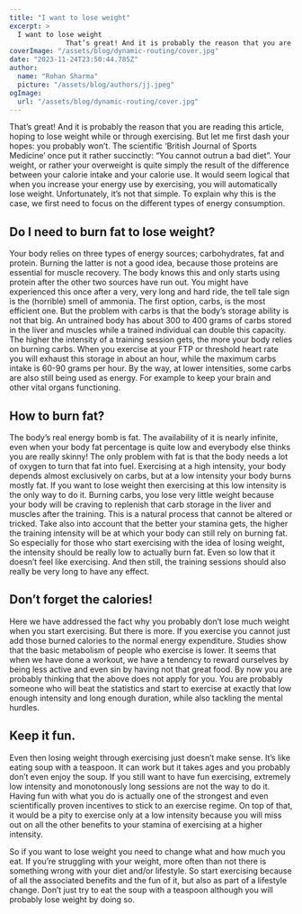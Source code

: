 ```yaml
---
title: "I want to lose weight"
excerpt: >
  I want to lose weight
              That’s great! And it is probably the reason that you are reading this article, hoping to lose weight while or through exercising. But let me first dash your hopes: yo
coverImage: "/assets/blog/dynamic-routing/cover.jpg"
date: "2023-11-24T23:50:44.785Z"
author:
  name: "Rohan Sharma"
  picture: "/assets/blog/authors/jj.jpeg"
ogImage:
  url: "/assets/blog/dynamic-routing/cover.jpg"
---
```


That’s great! And it is probably the reason that you are reading this article, hoping to lose weight while or through exercising. But let me first dash your hopes: you probably won’t. The scientific ‘British Journal of Sports Medicine’ once put it rather succinctly: “You cannot outrun a bad diet”. Your weight, or rather your overweight is quite simply the result of the difference between your calorie intake and your calorie use. It would seem logical that when you increase your energy use by exercising, you will automatically lose weight. Unfortunately, it’s not that simple. To explain why this is the case, we first need to focus on the different types of energy consumption.


## Do I need to burn fat to lose weight?

Your body relies on three types of energy sources; carbohydrates, fat and protein. Burning the latter is not a good idea, because those proteins are essential for muscle recovery. The body knows this and only starts using protein after the other two sources have run out. You might have experienced this once after a very, very long and hard ride, the tell tale sign is the (horrible) smell of ammonia. The first option, carbs, is the most efficient one. But the problem with carbs is that the body’s storage ability is not that big. An untrained body has about 300 to 400 grams of carbs stored in the liver and muscles while a trained individual can double this capacity. The higher the intensity of a training session gets, the more your body relies on burning carbs. When you exercise at your FTP or threshold heart rate you will exhaust this storage in about an hour, while the maximum carbs intake is 60-90 grams per hour. By the way, at lower intensities, some carbs are also still being used as energy. For example to keep your brain and other vital organs functioning.


## How to burn fat?

The body’s real energy bomb is fat. The availability of it is nearly infinite, even when your body fat percentage is quite low and everybody else thinks you are really skinny! The only problem with fat is that the body needs a lot of oxygen to turn that fat into fuel. Exercising at a high intensity, your body depends almost exclusively on carbs, but at a low intensity your body burns mostly fat. If you want to lose weight then exercising at this low intensity is the only way to do it. Burning carbs, you lose very little weight because your body will be craving to replenish that carb storage in the liver and muscles after the training. This is a natural process that cannot be altered or tricked. Take also into account that the better your stamina gets, the higher the training intensity will be at which your body can still rely on burning fat. So especially for those who start exercising with the idea of losing weight, the intensity should be really low to actually burn fat. Even so low that it doesn’t feel like exercising. And then still, the training sessions should also really be very long to have any effect.


## Don’t forget the calories!

Here we have addressed the fact why you probably don’t lose much weight when you start exercising. But there is more. If you exercise you cannot just add those burned calories to the normal energy expenditure. Studies show that the basic metabolism of people who exercise is lower. It seems that when we have done a workout, we have a tendency to reward ourselves by being less active and even sin by having not that great food. By now you are probably thinking that the above does not apply for you. You are probably someone who will beat the statistics and start to exercise at exactly that low enough intensity and long enough duration, while also tackling the mental hurdles.


## Keep it fun.

Even then losing weight through exercising just doesn’t make sense. It’s like eating soup with a teaspoon. It can work but it takes ages and you probably don’t even enjoy the soup. If you still want to have fun exercising, extremely low intensity and monotonously long sessions are not the way to do it. Having fun with what you do is actually one of the strongest and even scientifically proven incentives to stick to an exercise regime. On top of that, it would be a pity to exercise only at a low intensity because you will miss out on all the other benefits to your stamina of exercising at a higher intensity.


So if you want to lose weight you need to change what and how much you eat. If you’re struggling with your weight, more often than not there is something wrong with your diet and/or lifestyle. So start exercising because of all the associated benefits and the fun of it, but also as part of a lifestyle change. Don’t just try to eat the soup with a teaspoon although you will probably lose weight by doing so.

